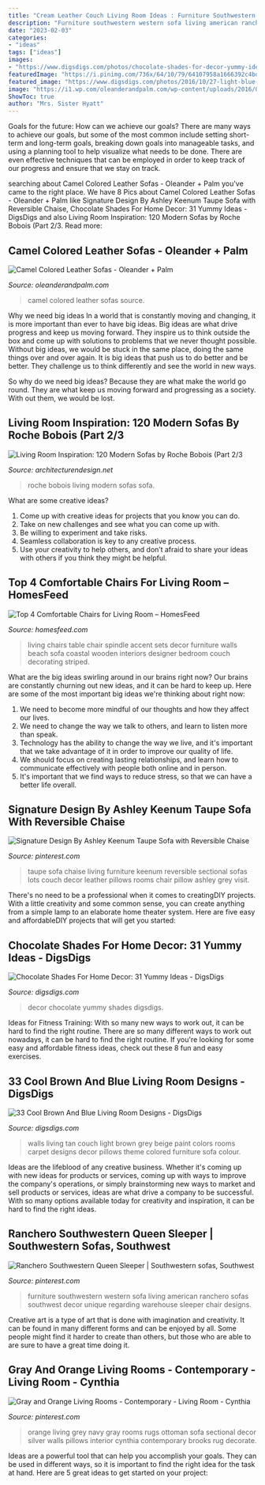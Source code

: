 ```yaml
---
title: "Cream Leather Couch Living Room Ideas : Furniture Southwestern Western Sofa Living American Ranchero Sofas Southwest Decor Unique Regarding Warehouse Sleeper Chair Designs"
description: "Furniture southwestern western sofa living american ranchero sofas southwest decor unique regarding warehouse sleeper chair designs"
date: "2023-02-03"
categories:
- "ideas"
tags: ["ideas"]
images:
- "https://www.digsdigs.com/photos/chocolate-shades-for-decor-yummy-ideas-7.jpg"
featuredImage: "https://i.pinimg.com/736x/64/10/79/64107958a1666392c4bdfe5a28944ed0--taupe-sofa-pillow-room.jpg"
featured_image: "https://www.digsdigs.com/photos/2016/10/27-light-blue-walls-and-textiles-and-a-tan-couch-look-refined.jpg"
image: "https://i1.wp.com/oleanderandpalm.com/wp-content/uploads/2016/02/camelleathersofa6.jpg?w=625"
ShowToc: true
author: "Mrs. Sister Hyatt"
---
```



Goals for the future: How can we achieve our goals?
There are many ways to achieve our goals, but some of the most common include setting short-term and long-term goals, breaking down goals into manageable tasks, and using a planning tool to help visualize what needs to be done. There are even effective techniques that can be employed in order to keep track of our progress and ensure that we stay on track.

	

		
searching about Camel Colored Leather Sofas - Oleander + Palm you've came to the right place. We have 8 Pics about Camel Colored Leather Sofas - Oleander + Palm like Signature Design By Ashley Keenum Taupe Sofa with Reversible Chaise, Chocolate Shades For Home Decor: 31 Yummy Ideas - DigsDigs and also Living Room Inspiration: 120 Modern Sofas by Roche Bobois (Part 2/3. Read more:
		
    
## Camel Colored Leather Sofas - Oleander + Palm

<img loading=lazy src="https://i1.wp.com/oleanderandpalm.com/wp-content/uploads/2016/02/camelleathersofa6.jpg?w=625" onerror="this.onerror=null;this.src='https://tse1.mm.bing.net/th?id=OIP.cxnv0sKWIlOQandrHVe8qwHaLH&amp;pid=15.1';" alt="Camel Colored Leather Sofas - Oleander + Palm">

_Source: oleanderandpalm.com_

>camel colored leather sofas source. 

	

Why we need big ideas
In a world that is constantly moving and changing, it is more important than ever to have big ideas. Big ideas are what drive progress and keep us moving forward. They inspire us to think outside the box and come up with solutions to problems that we never thought possible.
Without big ideas, we would be stuck in the same place, doing the same things over and over again. It is big ideas that push us to do better and be better. They challenge us to think differently and see the world in new ways.

So why do we need big ideas? Because they are what make the world go round. They are what keep us moving forward and progressing as a society. With out them, we would be lost.

    
## Living Room Inspiration: 120 Modern Sofas By Roche Bobois (Part 2/3

<img loading=lazy src="https://cdn.architecturendesign.net/wp-content/uploads/2014/08/roche-bobois-sofa-white-13.jpg" onerror="this.onerror=null;this.src='https://tse4.mm.bing.net/th?id=OIP.mtZU9hIoknyjxQFBUgD6iwHaEs&amp;pid=15.1';" alt="Living Room Inspiration: 120 Modern Sofas by Roche Bobois (Part 2/3">

_Source: architecturendesign.net_

>roche bobois living modern sofas sofa. 

	

What are some creative ideas?
1. Come up with creative ideas for projects that you know you can do.
2. Take on new challenges and see what you can come up with. 
3. Be willing to experiment and take risks. 
4. Seamless collaboration is key to any creative process. 
5. Use your creativity to help others, and don’t afraid to share your ideas with others if you think they might be helpful.

    
## Top 4 Comfortable Chairs For Living Room – HomesFeed

<img loading=lazy src="https://homesfeed.com/wp-content/uploads/2015/09/white-blue-tones-living-room-soft-blue-club-chairs-white-wooden-recliners-abstract-blue-wall-paintings-white-blue-table-lamps-wooden-glass-top-table-small-foam-accent-chair.jpg" onerror="this.onerror=null;this.src='https://tse1.mm.bing.net/th?id=OIP.BCuxVK3Uve6F6o6w8JIb9gHaFp&amp;pid=15.1';" alt="Top 4 Comfortable Chairs for Living Room – HomesFeed">

_Source: homesfeed.com_

>living chairs table chair spindle accent sets decor furniture walls beach sofa coastal wooden interiors designer bedroom couch decorating striped. 

	

What are the big ideas swirling around in our brains right now?
Our brains are constantly churning out new ideas, and it can be hard to keep up. Here are some of the most important big ideas we're thinking about right now: 
1. We need to become more mindful of our thoughts and how they affect our lives. 
2. We need to change the way we talk to others, and learn to listen more than speak. 
3. Technology has the ability to change the way we live, and it's important that we take advantage of it in order to improve our quality of life. 
4. We should focus on creating lasting relationships, and learn how to communicate effectively with people both online and in person. 
5. It's important that we find ways to reduce stress, so that we can have a better life overall.

    
## Signature Design By Ashley Keenum Taupe Sofa With Reversible Chaise

<img loading=lazy src="https://i.pinimg.com/736x/64/10/79/64107958a1666392c4bdfe5a28944ed0--taupe-sofa-pillow-room.jpg" onerror="this.onerror=null;this.src='https://tse2.mm.bing.net/th?id=OIP.m0vY0aSRBzhcKX5qAIICoQHaGN&amp;pid=15.1';" alt="Signature Design By Ashley Keenum Taupe Sofa with Reversible Chaise">

_Source: pinterest.com_

>taupe sofa chaise living furniture keenum reversible sectional sofas lots couch decor leather pillows rooms chair pillow ashley grey visit. 

	

There's no need to be a professional when it comes to creatingDIY projects. With a little creativity and some common sense, you can create anything from a simple lamp to an elaborate home theater system. Here are five easy and affordableDIY projects that will get you started: 

    
## Chocolate Shades For Home Decor: 31 Yummy Ideas - DigsDigs

<img loading=lazy src="https://www.digsdigs.com/photos/chocolate-shades-for-decor-yummy-ideas-7.jpg" onerror="this.onerror=null;this.src='https://tse3.mm.bing.net/th?id=OIP.dzmAgrXDhL5V4WWPEkegLAHaJ4&amp;pid=15.1';" alt="Chocolate Shades For Home Decor: 31 Yummy Ideas - DigsDigs">

_Source: digsdigs.com_

>decor chocolate yummy shades digsdigs. 

	

Ideas for Fitness Training: With so many new ways to work out, it can be hard to find the right routine.
There are so many different ways to work out nowadays, it can be hard to find the right routine. If you're looking for some easy and affordable fitness ideas, check out these 8 fun and easy exercises.

    
## 33 Cool Brown And Blue Living Room Designs - DigsDigs

<img loading=lazy src="https://www.digsdigs.com/photos/2016/10/27-light-blue-walls-and-textiles-and-a-tan-couch-look-refined.jpg" onerror="this.onerror=null;this.src='https://tse3.mm.bing.net/th?id=OIP.f4y12ndR3hJ0jhU5aiZr6QHaJ4&amp;pid=15.1';" alt="33 Cool Brown And Blue Living Room Designs - DigsDigs">

_Source: digsdigs.com_

>walls living tan couch light brown grey beige paint colors rooms carpet designs decor pillows theme colored furniture sofa colour. 

	

Ideas are the lifeblood of any creative business. Whether it's coming up with new ideas for products or services, coming up with ways to improve the company's operations, or simply brainstorming new ways to market and sell products or services, ideas are what drive a company to be successful. With so many options available today for creativity and inspiration, it can be hard to find the right ideas.

    
## Ranchero Southwestern Queen Sleeper | Southwestern Sofas, Southwest

<img loading=lazy src="https://i.pinimg.com/736x/5c/ca/45/5cca4581eae6c18d6163fcdc3aeb4e30--southwestern-sofas-sofa-chair.jpg" onerror="this.onerror=null;this.src='https://tse2.mm.bing.net/th?id=OIP.EyO8_-wS5lDd2oiL8wEpxwHaG9&amp;pid=15.1';" alt="Ranchero Southwestern Queen Sleeper | Southwestern sofas, Southwest">

_Source: pinterest.com_

>furniture southwestern western sofa living american ranchero sofas southwest decor unique regarding warehouse sleeper chair designs. 

	

Creative art is a type of art that is done with imagination and creativity. It can be found in many different forms and can be enjoyed by all. Some people might find it harder to create than others, but those who are able to are sure to have a great time doing it.

    
## Gray And Orange Living Rooms - Contemporary - Living Room - Cynthia

<img loading=lazy src="https://i.pinimg.com/736x/5f/d2/74/5fd27417064c26d35015c351279a13c9--orange-living-rooms-grey-and-orange-living-room-ideas.jpg" onerror="this.onerror=null;this.src='https://tse4.mm.bing.net/th?id=OIP.o7slwk5f7A0om70qd7TJnwHaE7&amp;pid=15.1';" alt="Gray and Orange Living Rooms - Contemporary - Living Room - Cynthia">

_Source: pinterest.com_

>orange living grey navy gray rooms rugs ottoman sofa sectional decor silver walls pillows interior cynthia contemporary brooks rug decorate. 

	

Ideas are a powerful tool that can help you accomplish your goals. They can be used in different ways, so it is important to find the right idea for the task at hand. Here are 5 great ideas to get started on your project: 

